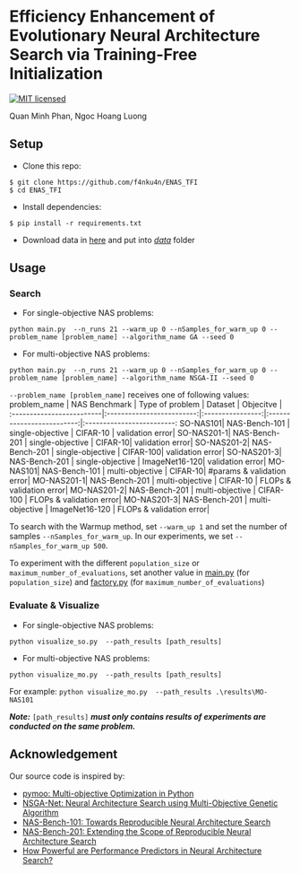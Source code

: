 # Efficiency Enhancement of Evolutionary Neural Architecture Search via Training-Free Initialization
[![MIT licensed](https://img.shields.io/badge/license-MIT-brightgreen.svg)](LICENSE.md)

Quan Minh Phan, Ngoc Hoang Luong
<!-- In ICONIP 2021. -->
## Setup
- Clone this repo:
```
$ git clone https://github.com/f4nku4n/ENAS_TFI
$ cd ENAS_TFI
```
- Install dependencies:
```
$ pip install -r requirements.txt
```
- Download data in [here](https://drive.google.com/drive/u/0/folders/1j9EJY8xSqjtfsJ1Tgk333hpLMF50wOpa) and put into [*data*](https://github.com/f4nku4n/ENAS_TFI/tree/master/data) folder
## Usage
### Search
- For single-objective NAS problems:
```shell
python main.py  --n_runs 21 --warm_up 0 --nSamples_for_warm_up 0 --problem_name [problem_name] --algorithm_name GA --seed 0
```
- For multi-objective NAS problems:
```shell
python main.py  --n_runs 21 --warm_up 0 --nSamples_for_warm_up 0 --problem_name [problem_name] --algorithm_name NSGA-II --seed 0
```
`--problem_name [problem_name]` receives one of following values:
problem_name               |  NAS Benchmark            |  Type of problem |  Dataset                  |  Objecitve |                
:-------------------------|:-------------------------:|:----------------:|:-------------------------:|:-------------------------:
SO-NAS101|  NAS-Bench-101 | single-objective | CIFAR-10 | validation error|
SO-NAS201-1|  NAS-Bench-201 | single-objective | CIFAR-10| validation error|
SO-NAS201-2|  NAS-Bench-201 | single-objective | CIFAR-100| validation error|
SO-NAS201-3|  NAS-Bench-201 | single-objective | ImageNet16-120| validation error|
MO-NAS101|  NAS-Bench-101 | multi-objective | CIFAR-10| #params & validation error|
MO-NAS201-1|  NAS-Bench-201 | multi-objective | CIFAR-10 | FLOPs & validation error|
MO-NAS201-2|  NAS-Bench-201 | multi-objective | CIFAR-100 | FLOPs & validation error|
MO-NAS201-3|  NAS-Bench-201 | multi-objective | ImageNet16-120 | FLOPs & validation error|

To search with the Warmup method, set `--warm_up 1` and set the number of samples `--nSamples_for_warm_up`. In our experiments, we set `--nSamples_for_warm_up 500`.

To experiment with the different `population_size` or `maximum_number_of_evaluations`, set another value in [main.py](https://github.com/f4nku4n/ENAS_TFI/blob/master/main.py) (for `population_size`) and [factory.py](https://github.com/f4nku4n/ENAS_TFI/blob/master/factory.py) (for `maximum_number_of_evaluations`)
### Evaluate & Visualize
- For single-objective NAS problems:
```shell
python visualize_so.py  --path_results [path_results]
```
- For multi-objective NAS problems:
```shell
python visualize_mo.py  --path_results [path_results]
```
For example: ```python visualize_mo.py  --path_results .\results\MO-NAS101```

***Note:*** `[path_results]` ***must only contains results of experiments are conducted on the same problem.***
<!-- ## Results (in paper)
- Single-objective NAS problems:
![](https://github.com/f4nku4n/ENAS_TFI/blob/master/figs/SONAS(1).png)

- Multi-objective NAS problems:
![](https://github.com/f4nku4n/ENAS_TFI/blob/master/figs/MONAS(1).png) -->

## Acknowledgement
Our source code is inspired by:
- [pymoo: Multi-objective Optimization in Python](https://github.com/anyoptimization/pymoo)
- [NSGA-Net: Neural Architecture Search using Multi-Objective Genetic Algorithm](https://github.com/ianwhale/nsga-net)
- [NAS-Bench-101: Towards Reproducible Neural Architecture Search](https://github.com/google-research/nasbench)
- [NAS-Bench-201: Extending the Scope of Reproducible Neural Architecture Search](https://github.com/D-X-Y/NAS-Bench-201)
- [How Powerful are Performance Predictors in Neural Architecture Search?](https://github.com/automl/NASLib)
